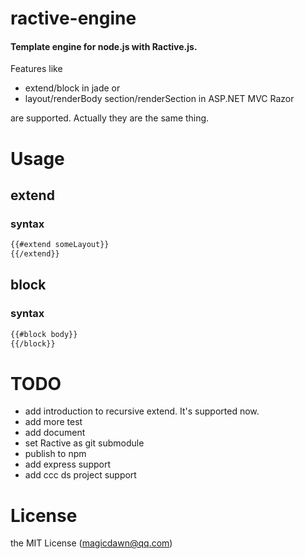 # ractive-engine
#### Template engine for node.js with Ractive.js.

Features like
- extend/block in jade or
- layout/renderBody section/renderSection in ASP.NET MVC Razor

are supported. Actually they are the same thing.

# Usage
## extend
### syntax
```html
{{#extend someLayout}}
{{/extend}}
```

## block
### syntax
```html
{{#block body}}
{{/block}}
```

# TODO
- add introduction to recursive extend. It's supported now.
- add more test
- add document
- set Ractive as git submodule
- publish to npm
- add express support
- add ccc ds project support

# License
the MIT License (magicdawn@qq.com)